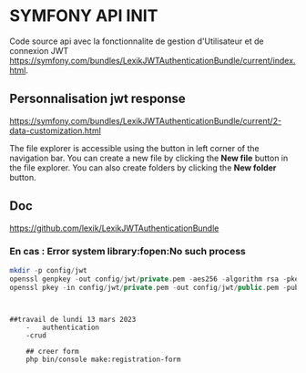 ﻿# SYMFONY API INIT

Code source api avec la fonctionnalite de gestion d'Utilisateur et de connexion JWT https://symfony.com/bundles/LexikJWTAuthenticationBundle/current/index.html.

## Personnalisation jwt response
https://symfony.com/bundles/LexikJWTAuthenticationBundle/current/2-data-customization.html

The file explorer is accessible using the button in left corner of the navigation bar. You can create a new file by clicking the **New file** button in the file explorer. You can also create folders by clicking the **New folder** button.

## Doc
https://github.com/lexik/LexikJWTAuthenticationBundle

### En cas : Error system library:fopen:No such process
```php
mkdir -p config/jwt
openssl genpkey -out config/jwt/private.pem -aes256 -algorithm rsa -pkeyopt rsa_keygen_bits:4096
openssl pkey -in config/jwt/private.pem -out config/jwt/public.pem -pubout
```
```


##travail de lundi 13 mars 2023
    -   authentication
    -crud 
    
    ## creer form
    php bin/console make:registration-form
